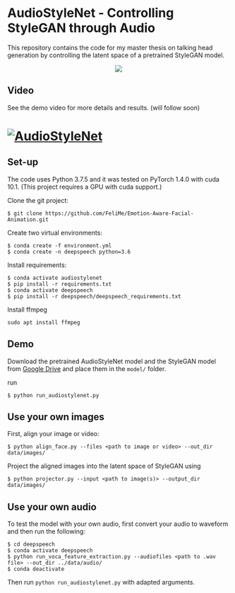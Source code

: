 # AudioStyleNet - Controlling StyleGAN through Audio
This repository contains the code for my master thesis on talking head generation by controlling the latent space of a pretrained StyleGAN model.

<p align="center"> 
<img src="git_material/sample_video.gif">
</p>

## Video

See the demo video for more details and results. (will follow soon)

# [![AudioStyleNet]()]()

## Set-up

The code uses Python 3.7.5 and it was tested on PyTorch 1.4.0 with cuda 10.1.
(This project requires a GPU with cuda support.)

Clone the git project:
```
$ git clone https://github.com/FeliMe/Emotion-Aware-Facial-Animation.git
```

Create two virtual environments:
```
$ conda create -f environment.yml
$ conda create -n deepspeech python=3.6
```

Install requirements:
```
$ conda activate audiostylenet
$ pip install -r requirements.txt
$ conda activate deepspeech
$ pip install -r deepspeech/deepspeech_requirements.txt
```

Install ffmpeg
```
sudo apt install ffmpeg
```

## Demo

Download the pretrained AudioStyleNet model and the StyleGAN model from [Google Drive](https://drive.google.com/drive/folders/1EaxtIn_N_W8G1QYHakAdroxI3xpjhVub?usp=sharing) and place them in the ```model/``` folder.

run
```
$ python run_audiostylenet.py 
```

## Use your own images
First, align your image or video:
```
$ python align_face.py --files <path to image or video> --out_dir data/images/
```

Project the aligned images into the latent space of StyleGAN using
```
$ python projector.py --input <path to image(s)> --output_dir data/images/
```

## Use your own audio
To test the model with your own audio, first convert your audio to waveform and then run the following:

```
$ cd deepspeech
$ conda activate deepspeech
$ python run_voca_feature_extraction.py --audiofiles <path to .wav file> --out_dir ../data/audio/
$ conda deactivate
```

Then run ```python run_audiostylenet.py``` with adapted arguments.

<!-- ## Training

We provide code to train an AudioStyleNet model.
Additionally, prepare the training data using the helper functions in ```utils/data_helpers.py```<br/>

To start training, run
```
python train_audiostylenet.py
```

To visualize the training progress, run
```
tensorboard --logdir='./saves/audio_encoder/' --port 6006
```
This generates a [link](http://localhost:6006/) on the command line.  Open the link with a web browser to show the visualization. -->
